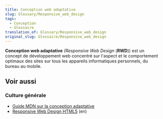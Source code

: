 ```yaml
---
title: Conception web adaptative
slug: Glossary/Responsive_web_design
tags:
  - Conception
  - Glossaire
translation_of: Glossary/Responsive_web_design
original_slug: Glossaire/Responsive_web_design
---
```


**Conception web adaptative** _(Responsive Web Design_ (**RWD**)) est un concept de développement web concentré sur l'aspect et le comportement optimaux des sites sur tous les appareils informatiques personnels, du bureau au mobile.

## Voir aussi

### Culture générale

- [Guide MDN sur la conception adaptative](/fr/Apps/Progressive/Adaptative)
- [Responsive Web Design HTML5](http://msdn.microsoft.com/en-us/magazine/hh653584.aspx) (en)
